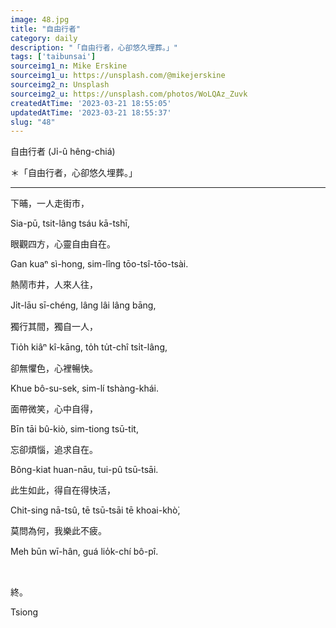 ```yaml
---
image: 48.jpg
title: "自由行者"
category: daily
description: "「自由行者，心卻悠久埋葬。」"
tags: ['taibunsai']
sourceimg1_n: Mike Erskine
sourceimg1_u: https://unsplash.com/@mikejerskine
sourceimg2_n: Unsplash
sourceimg2_u: https://unsplash.com/photos/WoLQAz_Zuvk
createdAtTime: '2023-03-21 18:55:05'
updatedAtTime: '2023-03-21 18:55:37'
slug: "48"
---
```


自由行者 (Ji̍-û hêng-chiá)
<p class="p_pnb">＊「自由行者，心卻悠久埋葬。」</p>
<!-- <p class="p_pnp">Ji̍-û hêng-chiá, sim khah iû-kiù mâi-chōng.</p> -->

---

<p class="p_pnb">下晡，一人走街市，</p>
<p class="p_pnp">Sia-pū, tsit-lâng tsáu kā-tshī,</p>

<p class="p_pnb">眼觀四方，心靈自由自在。</p>
<p class="p_pnp">Gan kuaⁿ sì-hong, sim-lîng tōo-tsî-tōo-tsài.</p>

<p class="p_pnb">熱鬧市井，人來人往，</p>
<p class="p_pnp">Ji̍t-lāu sī-chéng, lâng lâi lâng bāng,</p>

<p class="p_pnb">獨行其間，獨自一人，</p>
<p class="p_pnp">Tio̍h kiâⁿ kî-kāng, to̍h tu̍t-chî tsi̍t-lâng,</p>

<p class="p_pnb">卻無懼色，心裡暢快。</p>
<p class="p_pnp">Khue bô-su-sek, sim-lí tshàng-khái.</p>

<p class="p_pnb">面帶微笑，心中自得，</p>
<p class="p_pnp">Bīn tāi bû-kiò, sim-tiong tsū-tit,</p>

<p class="p_pnb">忘卻煩惱，追求自在。</p>
<p class="p_pnp">Bông-kiat huan-nāu, tui-pû tsū-tsāi.</p>

<p class="p_pnb">此生如此，得自在得快活，</p>
<p class="p_pnp">Chit-sing nā-tsû, tē tsū-tsāi tē khoai-khò͘,</p>

<p class="p_pnb">莫問為何，我樂此不疲。</p>
<p class="p_pnp">Meh būn wī-hân, guá lio̍k-chí bô-pî.</p>

<br/>

<p class="p_pnb">終。</p>
<p class="p_pnp">Tsiong</p>
